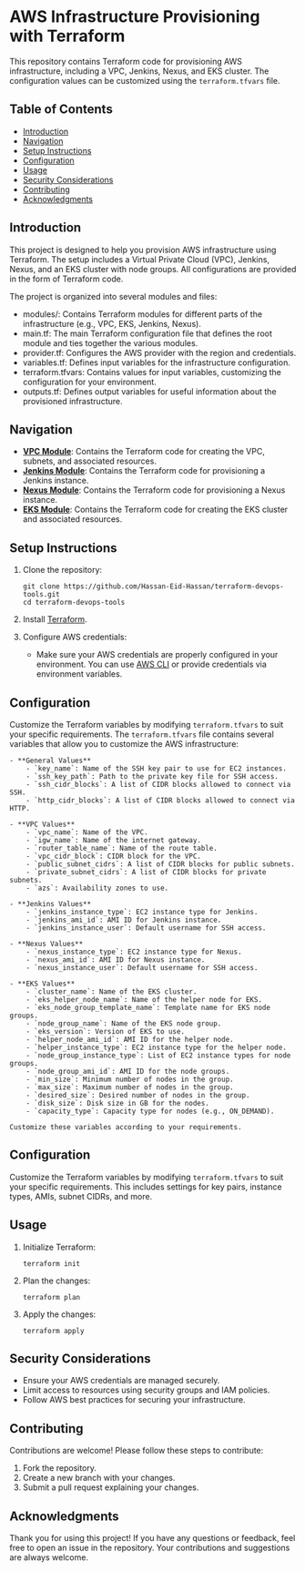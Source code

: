 # AWS Infrastructure Provisioning with Terraform

This repository contains Terraform code for provisioning AWS infrastructure, including a VPC, Jenkins, Nexus, and EKS cluster. The configuration values can be customized using the `terraform.tfvars` file.

## Table of Contents

- [Introduction](#introduction)
- [Navigation](#navigation)
- [Setup Instructions](#setup-instructions)
- [Configuration](#configuration)
- [Usage](#usage)
- [Security Considerations](#security-considerations)
- [Contributing](#contributing)
- [Acknowledgments](#acknowledgments)

## Introduction

This project is designed to help you provision AWS infrastructure using Terraform. The setup includes a Virtual Private Cloud (VPC), Jenkins, Nexus, and an EKS cluster with node groups. All configurations are provided in the form of Terraform code.

The project is organized into several modules and files:

- modules/: Contains Terraform modules for different parts of the infrastructure (e.g., VPC, EKS, Jenkins, Nexus).
- main.tf: The main Terraform configuration file that defines the root module and ties together the various modules.
- provider.tf: Configures the AWS provider with the region and credentials.
- variables.tf: Defines input variables for the infrastructure configuration.
- terraform.tfvars: Contains values for input variables, customizing the configuration for your environment.
- outputs.tf: Defines output variables for useful information about the provisioned infrastructure.

## Navigation

- **[VPC Module](modules/vpc)**: Contains the Terraform code for creating the VPC, subnets, and associated resources.
- **[Jenkins Module](modules/jenkins)**: Contains the Terraform code for provisioning a Jenkins instance.
- **[Nexus Module](modules/nexus)**: Contains the Terraform code for provisioning a Nexus instance.
- **[EKS Module](modules/eks)**: Contains the Terraform code for creating the EKS cluster and associated resources.

## Setup Instructions

1. Clone the repository:
    ```shell
    git clone https://github.com/Hassan-Eid-Hassan/terraform-devops-tools.git
    cd terraform-devops-tools
    ```

2. Install [Terraform](https://learn.hashicorp.com/tutorials/terraform/install-cli).

3. Configure AWS credentials:
    - Make sure your AWS credentials are properly configured in your environment. You can use [AWS CLI](https://aws.amazon.com/cli/) or provide credentials via environment variables.

## Configuration

Customize the Terraform variables by modifying `terraform.tfvars` to suit your specific requirements. The `terraform.tfvars` file contains several variables that allow you to customize the AWS infrastructure:

    - **General Values**
        - `key_name`: Name of the SSH key pair to use for EC2 instances.
        - `ssh_key_path`: Path to the private key file for SSH access.
        - `ssh_cidr_blocks`: A list of CIDR blocks allowed to connect via SSH.
        - `http_cidr_blocks`: A list of CIDR blocks allowed to connect via HTTP.

    - **VPC Values**
        - `vpc_name`: Name of the VPC.
        - `igw_name`: Name of the internet gateway.
        - `router_table_name`: Name of the route table.
        - `vpc_cidr_block`: CIDR block for the VPC.
        - `public_subnet_cidrs`: A list of CIDR blocks for public subnets.
        - `private_subnet_cidrs`: A list of CIDR blocks for private subnets.
        - `azs`: Availability zones to use.

    - **Jenkins Values**
        - `jenkins_instance_type`: EC2 instance type for Jenkins.
        - `jenkins_ami_id`: AMI ID for Jenkins instance.
        - `jenkins_instance_user`: Default username for SSH access.

    - **Nexus Values**
        - `nexus_instance_type`: EC2 instance type for Nexus.
        - `nexus_ami_id`: AMI ID for Nexus instance.
        - `nexus_instance_user`: Default username for SSH access.

    - **EKS Values**
        - `cluster_name`: Name of the EKS cluster.
        - `eks_helper_node_name`: Name of the helper node for EKS.
        - `eks_node_group_template_name`: Template name for EKS node groups.
        - `node_group_name`: Name of the EKS node group.
        - `eks_version`: Version of EKS to use.
        - `helper_node_ami_id`: AMI ID for the helper node.
        - `helper_instance_type`: EC2 instance type for the helper node.
        - `node_group_instance_type`: List of EC2 instance types for node groups.
        - `node_group_ami_id`: AMI ID for the node groups.
        - `min_size`: Minimum number of nodes in the group.
        - `max_size`: Maximum number of nodes in the group.
        - `desired_size`: Desired number of nodes in the group.
        - `disk_size`: Disk size in GB for the nodes.
        - `capacity_type`: Capacity type for nodes (e.g., ON_DEMAND).

    Customize these variables according to your requirements.

## Configuration

Customize the Terraform variables by modifying `terraform.tfvars` to suit your specific requirements. This includes settings for key pairs, instance types, AMIs, subnet CIDRs, and more.

## Usage

1. Initialize Terraform:
    ```shell
    terraform init
    ```

2. Plan the changes:
    ```shell
    terraform plan
    ```

3. Apply the changes:
    ```shell
    terraform apply
    ```

## Security Considerations

- Ensure your AWS credentials are managed securely.
- Limit access to resources using security groups and IAM policies.
- Follow AWS best practices for securing your infrastructure.

## Contributing

Contributions are welcome! Please follow these steps to contribute:

1. Fork the repository.
2. Create a new branch with your changes.
3. Submit a pull request explaining your changes.

## Acknowledgments

Thank you for using this project! If you have any questions or feedback, feel free to open an issue in the repository. Your contributions and suggestions are always welcome.